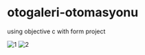 # otogaleri-otomasyonu
using objective c with form project



![1](https://user-images.githubusercontent.com/82896678/178157006-7765a70a-f898-4759-88c0-a85fd1cfb323.png)
![2](https://user-images.githubusercontent.com/82896678/178157007-a46e6a12-727b-4e39-8996-edcc90e47fae.png)

